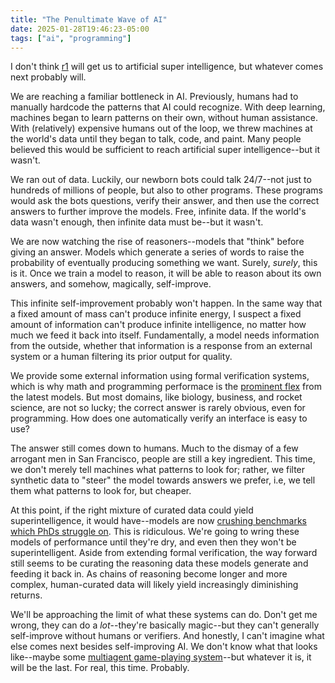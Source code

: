 ```yaml
---
title: "The Penultimate Wave of AI"
date: 2025-01-28T19:46:23-05:00
tags: ["ai", "programming"]
---
```


I don't think [r1](https://github.com/deepseek-ai/DeepSeek-R1) will get us to artificial super intelligence, but whatever comes next probably will.

We are reaching a familiar bottleneck in AI. Previously, humans had to manually hardcode the patterns that AI could recognize. With deep learning, machines began to learn patterns on their own, without human assistance. With (relatively) expensive humans out of the loop, we threw machines at the world's data until they began to talk, code, and paint. Many people believed this would be sufficient to reach artificial super intelligence--but it wasn't.

We ran out of data. Luckily, our newborn bots could talk 24/7--not just to hundreds of millions of people, but also to other programs. These programs would ask the bots questions, verify their answer, and then use the correct answers to further improve the models. Free, infinite data. If the world's data wasn't enough, then infinite data must be--but it wasn't.

We are now watching the rise of reasoners--models that "think" before giving an answer. Models which generate a series of words to raise the probability of eventually producing something we want. Surely, *surely*, this is it. Once we train a model to reason, it will be able to reason about its own answers, and somehow, magically, self-improve.

This infinite self-improvement probably won't happen. In the same way that a fixed amount of mass can't produce infinite energy, I suspect a fixed amount of information can't produce infinite intelligence, no matter how much we feed it back into itself. Fundamentally, a model needs information from the outside, whether that information is a response from an external system or a human filtering its prior output for quality.

We provide some external information using formal verification systems, which is why math and programming performace is the [prominent flex](https://openai.com/index/learning-to-reason-with-llms/) from the latest models. But most domains, like biology, business, and rocket science, are not so lucky; the correct answer is rarely obvious, even for programming. How does one automatically verify an interface is easy to use? 

The answer still comes down to humans. Much to the dismay of a few arrogant men in San Francisco, people are still a key ingredient. This time, we don't merely tell machines what patterns to look for; rather, we filter synthetic data to "steer" the model towards answers we prefer, i.e, we tell them what patterns to look for, but cheaper.

At this point, if the right mixture of curated data could yield superintelligence, it would have--models are now [crushing benchmarks which PhDs struggle on](https://arxiv.org/abs/2501.12948v1). This is ridiculous. We're going to wring these models of performance until they're dry, and even then they won't be superintelligent. Aside from extending formal verification, the way forward still seems to be curating the reasoning data these models generate and feeding it back in. As chains of reasoning become longer and more complex, human-curated data will likely yield increasingly diminishing returns.

We'll be approaching the limit of what these systems can do. Don't get me wrong, they can do a *lot*--they're basically magic--but they can't generally self-improve without humans or verifiers. And honestly, I can't imagine what else comes next besides self-improving AI. We don't know what that looks like--maybe some [multiagent game-playing system](https://puffer.ai/)--but whatever it is, it will be the last. For real, this time. Probably.
